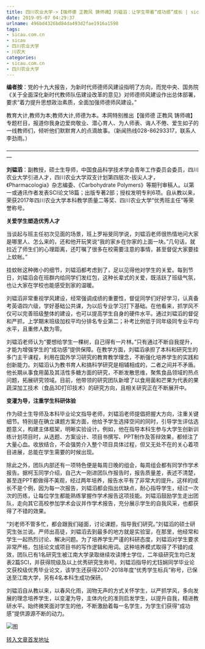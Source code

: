 ```yaml
---
title: 四川农业大学->【强师德 正教风 铸师魂】刘韫滔：让学生带着“成功感”成长 | sicau.com.cn
date: 2019-05-07 04:29:37
urlname: 496bd4326bd84da493d2fae1916a1598
tags: 
- sicau.com.cn
- sicau
- 四川农业大学
- 川农大
categories:
- sicau.com.cn
- 四川农业大学
---
```



**编者按**：党的十九大报告，为新时代师德师风建设指明了方向，而党中央、国务院《关于全面深化新时代教师队伍建设改革的意见》对师德师风建设作出总体部署，要求“着力提升思想政治素质，全面加强师德师风建设。”

教育大计,教师为本;教师大计,师德为本。本网特别推出【强师德 正教风 铸师魂】专题栏目，报道你我身边爱岗敬业、潜心育人、为人师表、诲人不倦、爱生如子的一线教师们，倾听他们默默育人的点滴故事。（新闻热线028-86293317，联系人李劲雨。）

—————————————————————————————————————

**刘韫滔**：副教授，硕士生导师，中国食品科学技术学会青年工作委员会委员，四川农业大学引进人才，四川农业大学双支计划第四层次-拔尖人才，《Pharmacologia》杂志编委、《Carbohydrate Polymers》等期刊审稿人。以第一或通讯作者发表SCI论文18篇；出版专著2部；授权发明专利6项。自从教以来，荣获2017年四川农业大学本科教学质量二等奖、四川农业大学“优秀班主任”等荣誉称号。

**关爱学生塑造优秀人才**

当谈起与班主任初次见面的场景，班上罗裕旻同学说，刘韫滔老师很热情地问大家是哪里人、怎么来的，还和他开玩笑说“我的家乡在你家的上面一块。”几句话，就拉近了师生们的心理距离，还叮嘱了很多在校需要注意的事情，甚至督促大家要挂上蚊帐。”

挂蚊帐这种微小的细节，刘韫滔都考虑到了，足以见得他对学生的关爱。每到节日，刘韫滔会在班群内给同学们发红包，这种长辈式的关爱，既活跃了班级气氛，也让大家在学校也能感受到家的温暖。

刘韫滔非常重视学风建设，经常强调成绩的重要性，督促同学们好好学习，认真备考英语四六级，学好基础公共课，为以后专业学习打下基础。在他看来，抓学风不仅可以完善班级整体的建设，也可以提高学生自身的硬件水平。通过刘韫滔的督促和严抓，上学期末班级加权平均分排名专业第二；补考比例低于同年级同专业平均水平，且重修人数为零。

刘韫滔老师认为“要想给学生一棵树，自己得有一片林。”只有通过不断自我提升，才能为增强学生的“成功感”提供保障。在教学方面，刘韫滔承担了本科和研究生的多门主干课程，利用在国外学习研究的教育教学理念，不断强化培养学生的实践和创新能力。刘韫滔认为教书育人和搞科学研究是相辅相成的，二者之间并不矛盾。他长期从事食用菌及其活性多糖方面的研究，不断发散思维，聚焦食品领域的热点问题，拓展研究领域。目前，他带领的研究团队新增了以食用菌和芒果为代表的果蔬深加工技术（食品3D打印技术）的研究方向，且相关研究正在不断展开中。

**变灌为导，注重学生科研体验**

作为硕士生导师及本科毕业论文指导老师，刘韫滔老师提倡把握大方向，注重关键细节。特别是在确立课题方案方面，他给予学生选择空间的同时，引导学生评估选题意义，构建主体框架，明晰实验设计。例如，他在指导本科生参与大学生创新训练计划项目时，从选题、方案设计、项目书撰写、PPT制作及答辩效果，都倾注了大量心血。收放结合，不会强势介入整个项目具体过程，但又无处不在的关心着项目进展，总能在学生需要的时候出现。

除此之外，团队内部还有一项特色便是每周日晚的组会，每周组会都有同学作学术报告。据柯玉同学介绍，自己大一刚进团队作报告时，报告质量差，表述不清楚，甚至连PPT都做得不美观，经过两年培养，报告水平有了非常大的提升。这样的成长不是个例，因为每一次报告，刘韫滔都会指出优缺点，耐心指导学生，经过一次次的历练，让每位学生都能熟练掌握作学术报告这项技能。刘韫滔鼓励学生走出团队，走向其它高校参加学术会议并作学术报告，充分展示学生的自我风采，也都获得了不错的效果。

“刘老师不管多忙，都会跟我们碰面，讨论课题，指导我们研究。”刘韫滔的硕士研究生张兰说。严师出高徒，刘韫滔去到最多的地方就是实验室，在那里，他经常和学生一起热烈讨论、解决问题。为了培养学生严谨的科研态度，刘韫滔对学生要求非常严格，包括论文或项目书的写作逻辑和用词。这种培养模式取得了不错的成效，团队已有1名研究生被江南大学录取继续攻读博士学位，二年级研究生均已发表2篇SCI，并获得院级及以上优秀研究生称号。刘韫滔指导的尤钰娴同学毕业论文获校级优秀毕业论文，该学生还获得2017-2018年度“优秀学生标兵”称号，已保送至江南大学，另有4名本科生成功保研。

刘韫滔自从教以来，以春风化雨，润物无声的方式关怀学生，以严抓学风，多向发展的理念培养学生，以变灌为导，主体内化的准则启发学生，以提升自我，精进教研水平。始终微笑面对学生的他，不断激励着每一名学生，为学生们获得“成功感”提供源源不断的动力。



![图](https://news.sicau.edu.cn/__local/4/2E/11/6FAB0C078285A0C08F7380D48EF_DF1822BA_E392.jpg)

[转入文章首发地址](https://news.sicau.edu.cn/info/1078/51048.htm)